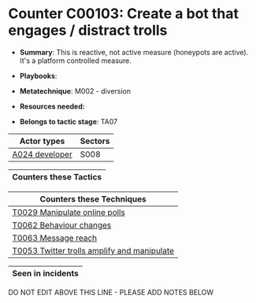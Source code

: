 # Counter C00103: Create a bot that engages / distract trolls

* **Summary**: This is reactive, not active measure (honeypots are active).  It's a platform controlled measure.

* **Playbooks**: 

* **Metatechnique**: M002 - diversion

* **Resources needed:** 

* **Belongs to tactic stage**: TA07


| Actor types | Sectors |
| ----------- | ------- |
| [A024 developer](../actortypes/A024.md) | S008 |



| Counters these Tactics |
| ---------------------- |



| Counters these Techniques |
| ------------------------- |
| [T0029 Manipulate online polls](../techniques/T0029.md) |
| [T0062 Behaviour changes](../techniques/T0062.md) |
| [T0063 Message reach](../techniques/T0063.md) |
| [T0053 Twitter trolls amplify and manipulate](../techniques/T0053.md) |



| Seen in incidents |
| ----------------- |


DO NOT EDIT ABOVE THIS LINE - PLEASE ADD NOTES BELOW